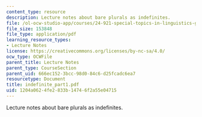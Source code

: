 ```yaml
---
content_type: resource
description: Lecture notes about bare plurals as indefinites.
file: /ol-ocw-studio-app/courses/24-921-special-topics-in-linguistics-genericity-spring-2007/1204a0624fe2833b14746f2a55e04715_indefinite_part1.pdf
file_size: 153848
file_type: application/pdf
learning_resource_types:
- Lecture Notes
license: https://creativecommons.org/licenses/by-nc-sa/4.0/
ocw_type: OCWFile
parent_title: Lecture Notes
parent_type: CourseSection
parent_uid: 666ec152-3bcc-98d0-84c6-d25fcadc6ea7
resourcetype: Document
title: indefinite_part1.pdf
uid: 1204a062-4fe2-833b-1474-6f2a55e04715
---
```

Lecture notes about bare plurals as indefinites.